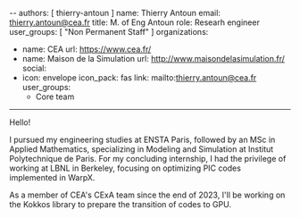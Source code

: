 --
authors: [ thierry-antoun ]
name: Thierry Antoun
email: thierry.antoun@cea.fr
title: M. of Eng Antoun 
role: Researh engineer
user_groups: [ "Non Permanent Staff" ]
organizations:
- name: CEA
  url: https://www.cea.fr/
- name: Maison de la Simulation
  url: http://www.maisondelasimulation.fr/
social:
- icon: envelope
  icon_pack: fas
  link: mailto:thierry.antoun@cea.fr
user_groups:
  - Core team

---

Hello!

I pursued my engineering studies at ENSTA Paris, followed by an MSc in Applied Mathematics, specializing in Modeling and Simulation at Institut Polytechnique de Paris. For my concluding internship, I had the privilege of working at LBNL in Berkeley, focusing on optimizing PIC codes implemented in WarpX.

As a member of CEA's CExA team since the end of 2023, I'll be working on the Kokkos library to prepare the transition of codes to GPU.
